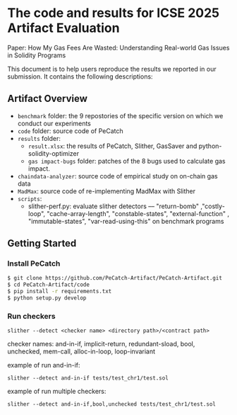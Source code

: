 # The code and results for ICSE 2025 Artifact Evaluation

Paper: How My Gas Fees Are Wasted: Understanding
Real-world Gas Issues in Solidity Programs

This document is to help users reproduce the results we reported in our submission. 
It contains the following descriptions:

## Artifact Overview
- ```benchmark``` folder:
    the 9 repostories of the specific version on which we conduct our experiments
- ```code``` folder:
    source code of PeCatch
- ```results``` folder:
    - ```result.xlsx```:
        the results of PeCatch, Slither, GasSaver and python-solidity-optimizer
    - ```gas impact-bugs``` folder:
        patches of the 8 bugs used to calculate gas impact.
- ```chaindata-analyzer```:
    source code of empirical study on on-chain gas data
- ```MadMax```:
    source code of re-implementing MadMax with Slither
- ```scripts```:
    - slither-perf.py: evaluate slither detectors –– "return-bomb" ,"costly-loop", "cache-array-length", "constable-states", "external-function" , "immutable-states", "var-read-using-this" on benchmark programs

## Getting Started

### Install PeCatch
```bash
$ git clone https://github.com/PeCatch-Artifact/PeCatch-Artifact.git
$ cd PeCatch-Artifact/code
$ pip install -r requirements.txt
$ python setup.py develop
```

### Run checkers
```
slither --detect <checker name> <directory path>/<contract path>
```
checker names: and-in-if, implicit-return, redundant-sload, bool, unchecked, mem-call, alloc-in-loop, loop-invariant

example of run and-in-if:
```
slither --detect and-in-if tests/test_chr1/test.sol
```

example of run multiple checkers:
```
slither --detect and-in-if,bool,unchecked tests/test_chr1/test.sol
```






